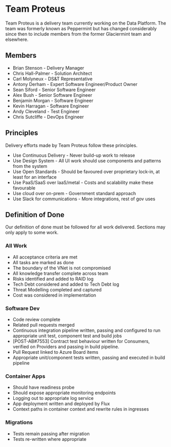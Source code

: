 # Team Proteus
Team Proteus is a delivery team currently working on the Data Platform. The team was formerly known as Peppermint but has changed considerably since then to include members from the former Glaciermint team and elsewhere.

## Members
- Brian Stenson - Delivery Manager
- Chris Hall-Palmer - Solution Architect
- Carl Molyneux - DS&T Representative
- Antony Derham - Expert Software Engineer/Product Owner
- Sean Siford - Senior Software Engineer
- Alex Bush - Senior Software Engineer
- Benjamin Morgan - Software Engineer
- Kevin Harragan - Software Engineer
- Andy Cleveland - Test Engineer
- Chris Sutcliffe - DevOps Engineer

## Principles
Delivery efforts made by Team Proteus follow these principles.

- Use Continuous Delivery - Never build-up work to release
- Use Design System - All UI work should use components and patterns from the system
- Use Open Standards - Should be favoured over proprietary lock-in, at least for an interface
- Use PaaS/SaaS over IaaS/metal - Costs and scalability make these favourable
- Use cloud over on-prem - Government standard approach
- Use Slack for communications - More integrations, rest of gov uses

## Definition of Done
Our definition of done must be followed for all work delivered. Sections may only apply to some work.

### All Work
- All acceptance criteria are met
- All tasks are marked as done
- The boundary of the VNet is not compromised
- All knowledge transfer complete across team
- Risks identified and added to RAID log
- Tech Debt considered and added to Tech Debt log
- Threat Modelling completed and captured
- Cost was considered in implementation

### Software Dev
- Code review complete
- Related pull requests merged
- Continuous integration pipeline written, passing and configured to run appropriate unit test, component test and build jobs
- [POST-AB#7553] Contract test behaviour written for Consumers, verified on Providers and passing in build pipeline.
- Pull Request linked to Azure Board items
- Appropriate unit/component tests written, passing and executed in build pipeline

### Container Apps
- Should have readiness probe
- Should expose appropriate monitoring endpoints
- Logging out to appropriate log service
- App deployment written and deployed by Flux
- Context paths in container context and rewrite rules in ingresses

### Migrations
- Tests remain passing after migration
- Tests re-written where appropriate
